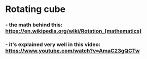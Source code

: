 # Rotating cube

### - the math behind this: https://en.wikipedia.org/wiki/Rotation_(mathematics)
### - it's explained very well in this video: https://www.youtube.com/watch?v=AmaC23gQCTw
